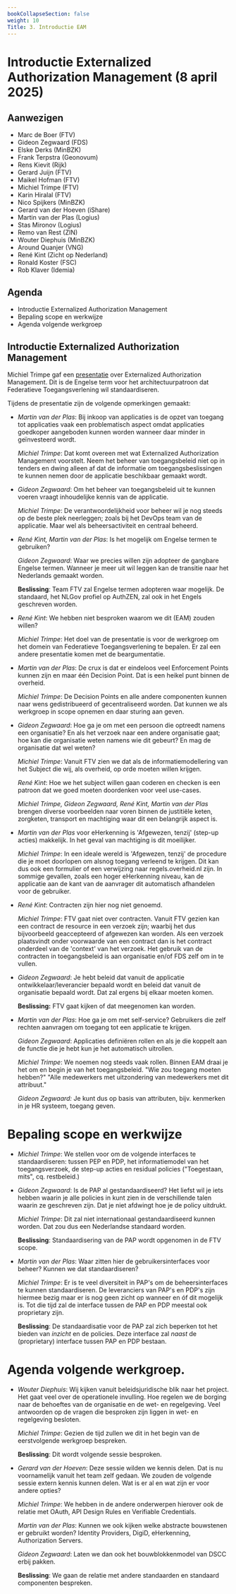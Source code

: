 ```yaml
---
bookCollapseSection: false
weight: 10
Title: 3. Introductie EAM
---
```


# Introductie Externalized Authorization Management (8 april 2025)

## Aanwezigen
- Marc de Boer (FTV)
- Gideon Zegwaard (FDS)
- Elske Derks (MinBZK)
- Frank Terpstra (Geonovum)
- Rens Kievit (Rijk)
- Gerard Juijn (FTV)
- Maikel Hofman (FTV)
- Michiel Trimpe (FTV)
- Karin Hiralal (FTV)
- Nico Spijkers (MinBZK)
- Gerard van der Hoeven (iShare)
- Martin van der Plas (Logius)
- Stas Mironov (Logius)
- Remo van Rest (ZIN)
- Wouter Diephuis (MinBZK)
- Around Quanjer (VNG)
- René Kint (Zicht op Nederland)
- Ronald Koster (FSC)
- Rob Klaver (Idemia)

## Agenda
- Introductie Externalized Authorization Management
- Bepaling scope en werkwijze 
- Agenda volgende werkgroep

## Introductie Externalized Authorization Management

Michiel Trimpe gaf een [presentatie](/documents/08042024%20-%20Introductie%20EAM.pptx) over Externalized Authorization Management. Dit is de Engelse term voor het architectuurpatroon dat Federatieve Toegangsverlening wil standaardiseren.

Tijdens de presentatie zijn de volgende opmerkingen gemaakt:
- *Martin van der Plas*: Bij inkoop van applicaties is de opzet van toegang tot applicaties vaak een problematisch aspect omdat applicaties goedkoper aangeboden kunnen worden wanneer daar minder in geïnvesteerd wordt.

  *Michiel Trimpe*: Dat komt overeen met wat Externalized Authorization Management voorstelt. Neem het beheer van toegangsbeleid niet op in tenders en dwing alleen af dat de informatie om toegangsbeslissingen te kunnen nemen door de applicatie beschikbaar gemaakt wordt.

- *Gideon Zegwaard*: Om het beheer van toegangsbeleid uit te kunnen voeren vraagt inhoudelijke kennis van de applicatie. 

  *Michiel Trimpe*: De verantwoordelijkheid voor beheer wil je nog steeds op de beste plek neerleggen; zoals bij het DevOps team van de applicatie. Maar wel als beheersactiviteit en centraal beheerd.

- *René Kint, Martin van der Plas*: Is het mogelijk om Engelse termen te gebruiken? 

  *Gideon Zegwaard*: Waar we precies willen zijn adopteer de gangbare Engelse termen. Wanneer je meer uit wil leggen kan de transitie naar het Nederlands gemaakt worden. 

  **Beslissing**: Team FTV zal Engelse termen adopteren waar mogelijk. De standaard, het NLGov profiel op AuthZEN, zal ook in het Engels geschreven worden.

- *René Kint*: We hebben niet besproken waarom we dit (EAM) zouden willen? 

  *Michiel Trimpe*: Het doel van de presentatie is voor de werkgroep om het domein van Federatieve Toegangsverlening te bepalen. Er zal een andere presentatie komen met de beargumentatie.

- *Martin van der Plas*: De crux is dat er eindeloos veel Enforcement Points kunnen zijn en maar één Decision Point. Dat is een heikel punt binnen de overheid. 

  *Michiel Trimpe*: De Decision Points en alle andere componenten kunnen naar wens gedistribueerd of gecentraliseerd worden. Dat kunnen we als werkgroep in scope opnemen en daar sturing aan geven.

- *Gideon Zegwaard*: Hoe ga je om met een persoon die optreedt namens een organisatie? En als het verzoek naar een andere organisatie gaat; hoe kan die organisatie weten namens wie dit gebeurt? En mag de organisatie dat wel weten? 

  *Michiel Trimpe*: Vanuit FTV zien we dat als de informatiemodellering van het Subject die wij, als overheid, op orde moeten willen krijgen. 

  *René Kint*: Hoe we het subject willen gaan coderen en checken is een patroon dat we goed moeten doordenken voor veel use-cases. 

  *Michiel Trimpe, Gideon Zegwaard, René Kint, Martin van der Plas* brengen diverse voorbeelden naar voren binnen de justitiële keten, zorgketen, transport en machtiging waar dit een belangrijk aspect is.

- *Martin van der Plas* voor eHerkenning is 'Afgewezen, tenzij' (step-up acties) makkelijk. In het geval van machtiging is dit moeilijker. 

  *Michiel Trimpe*: In een ideale wereld is 'Afgewezen, tenzij' de procedure die je moet doorlopen om alsnog toegang verleend te krijgen. Dit kan dus ook een formulier of een verwijzing naar regels.overheid.nl zijn. In sommige gevallen, zoals een hoger eHerkenning niveau, kan de applicatie aan de kant van de aanvrager dit automatisch afhandelen voor de gebruiker.

- *René Kint*: Contracten zijn hier nog niet genoemd. 

  *Michiel Trimpe*: FTV gaat niet over contracten. Vanuit FTV gezien kan een contract de resource in een verzoek zijn; waarbij het dus bijvoorbeeld geaccepteerd of afgewezen kan worden. Als een verzoek plaatsvindt onder voorwaarde van een contract dan is het contract onderdeel van de 'context' van het verzoek. Het gebruik van de contracten in toegangsbeleid is aan organisatie en/of FDS zelf om in te vullen.

- *Gideon Zegwaard*: Je hebt beleid dat vanuit de applicatie ontwikkelaar/leverancier bepaald wordt en beleid dat vanuit de organisatie bepaald wordt. Dat zal ergens bij elkaar moeten komen. 

  **Beslissing:** FTV gaat kijken of dat meegenomen kan worden.

- *Martin van der Plas*: Hoe ga je om met self-service? Gebruikers die zelf rechten aanvragen om toegang tot een applicatie te krijgen. 

  *Gideon Zegwaard*: Applicaties definiëren rollen en als je die koppelt aan de functie die je hebt kun je het automatisch uitrollen. 

  *Michiel Trimpe*: We noemen nog steeds vaak rollen. Binnen EAM draai je het om en begin je van het toegangsbeleid. "Wie zou toegang moeten hebben?" "Alle medewerkers met uitzondering van medewerkers met dit attribuut."

  *Gideon Zegwaard:* Je kunt dus op basis van attributen, bijv. kenmerken in je HR systeem, toegang geven.

# Bepaling scope en werkwijze

- *Michiel Trimpe*: We stellen voor om de volgende interfaces te standaardiseren: tussen PEP en PDP, het informatiemodel van het toegangsverzoek, de step-up acties en residual policies ("Toegestaan, mits", cq. restbeleid.)

- *Gideon Zegwaard*: Is de PAP al gestandaardiseerd? Het liefst wil je iets hebben waarin je alle policies in kunt zien in de verschillende talen waarin ze geschreven zijn. Dat je niet afdwingt hoe je de policy uitdrukt. 

  *Michiel Trimpe*: Dit zal niet internationaal gestandaardiseerd kunnen worden. Dat zou dus een Nederlandse standaard worden. 

  **Beslissing**: Standaardisering van de PAP wordt opgenomen in de FTV scope.

- *Martin van der Plas*: Waar zitten hier de gebruikersinterfaces voor beheer? Kunnen we dat standaardiseren?

  *Michiel Trimpe*: Er is te veel diversiteit in PAP's om de beheersinterfaces te kunnen standaardiseren. De leveranciers van PAP's en PDP's zijn hiermee bezig maar er is nog geen zicht op wanneer en óf dit mogelijk is. Tot die tijd zal de interface tussen de PAP en PDP meestal ook proprietary zijn. 

  **Beslissing**: De standaardisatie voor de PAP zal zich beperken tot het bieden van *inzicht* en de policies. Deze interface zal *naast* de (proprietary) interface tussen PAP en PDP bestaan.

# Agenda volgende werkgroep.

- *Wouter Diephuis*: Wij kijken vanuit beleidsjuridische blik naar het project. Het gaat veel over de operationele invulling. Hoe regelen we de borging naar de behoeftes van de organisatie en de wet- en regelgeving. Veel antwoorden op de vragen die besproken zijn liggen in wet- en regelgeving besloten. 

  *Michiel Trimpe*: Gezien de tijd zullen we dit in het begin van de eerstvolgende werkgroep bespreken. 

  **Beslissing**: Dit wordt volgende sessie besproken.

- *Gerard van der Hoeven*: Deze sessie wilden we kennis delen. Dat is nu voornamelijk vanuit het team zelf gedaan. We zouden de volgende sessie extern kennis kunnen delen. Wat is er al en wat zijn er voor andere opties? 

  *Michiel Trimpe*: We hebben in de andere onderwerpen hierover ook de relatie met OAuth, API Design Rules en Verifiable Credentials. 

  *Martin van der Plas*: Kunnen we ook kijken welke abstracte bouwstenen er gebruikt worden? Identity Providers, DigiD, eHerkenning, Authorization Servers. 

  *Gideon Zegwaard*: Laten we dan ook het bouwblokkenmodel van DSCC erbij pakken. 

  **Beslissing**: We gaan de relatie met andere standaarden en standaard componenten bespreken. 
